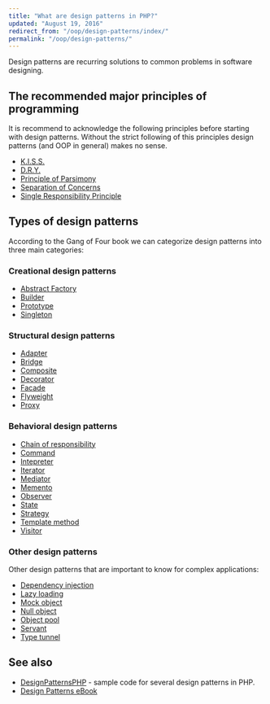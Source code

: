 ```yaml
---
title: "What are design patterns in PHP?"
updated: "August 19, 2016"
redirect_from: "/oop/design-patterns/index/"
permalink: "/oop/design-patterns/"
---
```


Design patterns are recurring solutions to common problems in software designing.

## The recommended major principles of programming

It is recommend to acknowledge the following principles before starting with
design patterns.
Without the strict following of this principles design patterns (and OOP in
general) makes no sense.

* [K.I.S.S.](https://en.wikipedia.org/wiki/KISS_principle)
* [D.R.Y.](https://en.wikipedia.org/wiki/Don%27t_repeat_yourself)
* [Principle of Parsimony](https://en.wikipedia.org/wiki/Occam%27s_razor)
* [Separation of Concerns](https://en.wikipedia.org/wiki/Separation_of_concerns)
* [Single Responsibility Principle](https://en.wikipedia.org/wiki/Single_responsibility_principle)

## Types of design patterns

According to the Gang of Four book we can categorize design patterns into three
main categories:

### Creational design patterns

* [Abstract Factory](/oop/design-patterns/abstract-factory.md)
* [Builder](/oop/design-patterns/builder.md)
* [Prototype](/oop/design-patterns/prototype.md)
* [Singleton](/oop/design-patterns/singleton.md)

### Structural design patterns

* [Adapter](/oop/design-patterns/adapter.md)
* [Bridge](/oop/design-patterns/bridge.md)
* [Composite](/oop/design-patterns/composite.md)
* [Decorator](/oop/design-patterns/decorator.md)
* [Facade](/oop/design-patterns/facade.md)
* [Flyweight](/oop/design-patterns/flyweight.md)
* [Proxy](/oop/design-patterns/proxy.md)

### Behavioral design patterns

* [Chain of responsibility](/oop/design-patterns/chain-of-responsibility.md)
* [Command](/oop/design-patterns/command,md)
* [Intepreter](/oop/design-patterns/interpreter.md)
* [Iterator](/oop/design-patterns/iterator.md)
* [Mediator](/oop/design-patterns/mediator.md)
* [Memento](/oop/design-patterns/memento.md)
* [Observer](/oop/design-patterns/observer.md)
* [State](/oop/design-patterns/state.md)
* [Strategy](/oop/design-patterns/strategy.md)
* [Template method](/oop/design-patterns/template-method.md)
* [Visitor](/oop/design-patterns/visitor.md)

### Other design patterns

Other design patterns that are important to know for complex applications:

* [Dependency injection](/oop/design-patterns/dependency-injection.md)
* [Lazy loading](/oop/design-patterns/lazy-loading.md)
* [Mock object](/oop/design-patterns/mock-object.md)
* [Null object](/oop/design-patterns/null-object.md)
* [Object pool](/oop/design-patterns/object-pool.md)
* [Servant](/oop/design-patterns/servant.md)
* [Type tunnel](/oop/design-patterns/type-tunnel.md)


## See also

* [DesignPatternsPHP](https://github.com/domnikl/DesignPatternsPHP) - sample code
  for several design patterns in PHP.
* [Design Patterns eBook](https://sourcemaking.com/design_patterns)
